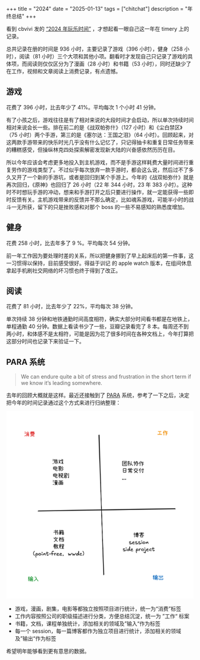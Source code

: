 +++
title = "2024"
date = "2025-01-13"
tags = ["chitchat"]
description = "年终总结"
+++

看到 cbvivi 发的 [“2024 年玩乐时间”](https://x.com/cbvivi/status/1876820858104143965) ，才想起看一眼自己这一年在 timery 上的记录。

总共记录在册的时间是 936 小时，主要记录了游戏（396 小时），健身（258 小时），阅读（81 小时）三个大项和其他小项。翻看时才发现自己只记录了游戏的具体项，而阅读则仅仅区分为了漫画（28 小时）和书籍（53 小时），同时还缺少了在工作，视频和文章阅读上消费记录，有点遗憾。

## 游戏

花费了 396 小时，比去年少了 41%。平均每次 1  个小时 41 分钟。

有了小孩之后，游戏往往是有了相对来说的大段时间才会启动，所以单次持续时间相对来说会长一些。排在前二的是《战双帕弥什》（127 小时）和《尘白禁区》（75 小时）两个手游，第三的是《塞尔达：王国之泪》（64 小时）。回顾起来，对这两款手游带来的快乐时光几乎没有什么记忆了，只记得抽卡和重复日常任务带来的糟糕感受，但操纵林克四处探索解密发现新大陆的兴奋感依然历历在目。

所以今年应该会考虑更多地投入到主机游戏，而不是手游这样耗费大量时间进行重复劳作的游戏类型了。不过似乎每次放弃一款手游时，都会这么说，然后过不了多久又开了一个新的手游坑，或者是回归到某个手游上。今年的《战双帕弥什》就是再次回归，《原神》也回归了 26 小时（22 年 344 小时，23 年 383 小时）。这种时不时想玩手游的冲动，想来和手游打开之后只要进行操作，就一定能获得一些即时反馈有关。主机游戏带来的反馈并不那么确定，比如魂系游戏，可能半小时的战斗一无所获，留下的只是挫败感和对那个 boss 的一些不易感知的熟悉度增加。

## 健身

花费 258 小时，比去年多了 9 %。平均每次 54 分钟。

前一年工作因为要处理时差的关系，所以把健身挪到了早上起床后的第一件事，这一习惯得以保持，目前感受很好。得益于训记 的 apple watch 版本，在组间休息拿起手机刷社交网络的坏习惯也终于得到了改正。


## 阅读

花费了 81 小时，比去年少了 22%，平均每次 38 分钟。

单次持续 38 分钟和地铁通勤时间高度相符，确实大部分时间看书都是在地铁上，单程通勤 40 分钟。数据上看读书少了一些，豆瓣记录看完了 8 本。每周还不到两小时，和体感不是太相符，可能是因为花了很多时间在各种文档上，今年打算把这部分时间也记录下来验证一下。

## PARA 系统

> We can endure quite a bit of stress and frustration in the short term if we know it’s leading somewhere.

去年的回顾大概就是这样。最近还接触到了 [PARA](https://fortelabs.com/blog/para/) 系统，参考了一下之后，决定把今年的时间记录通过这个方式来进行归纳整理：

![time log metrics](/time-log-metrics.png)

- 游戏，漫画，剧集，电影等都独立按照项目进行统计，统一为“消费”标签
- 工作内容按照公司的职级描述进行分类，方便总结沉淀，统一为 ”工作“ 标案
- 书籍，文档，课程单独统计，添加相关的领域及”输入“作为标签
- 每一个 session，每一篇博客都作为独立项目进行统计，添加相关的领域及”输出“作为标签

希望明年能够看到更有意思的数据。
